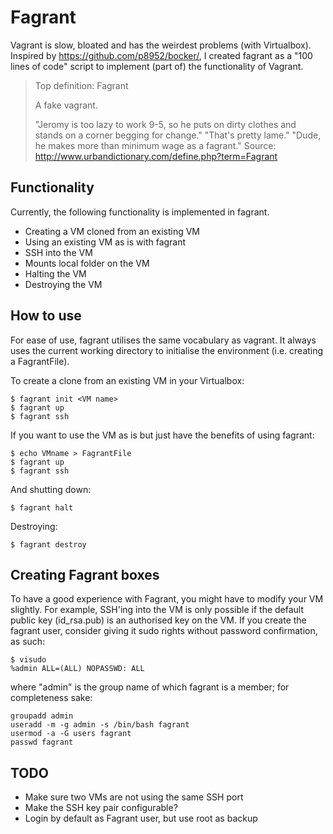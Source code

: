 # Fagrant

Vagrant is slow, bloated and has the weirdest problems (with Virtualbox). Inspired by https://github.com/p8952/bocker/, I created fagrant as a "100 lines of code" script to implement (part of) the functionality of Vagrant.

> Top definition: Fagrant
> 
>    A fake vagrant.
> 
> "Jeromy is too lazy to work 9-5, so he puts on dirty clothes and stands on a corner begging for change."
> "That's pretty lame."
> "Dude, he makes more than minimum wage as a fagrant." 
Source: http://www.urbandictionary.com/define.php?term=Fagrant

## Functionality

Currently, the following functionality is implemented in fagrant.

  - Creating a VM cloned from an existing VM
  - Using an existing VM as is with fagrant
  - SSH into the VM
  - Mounts local folder on the VM
  - Halting the VM
  - Destroying the VM

## How to use

For ease of use, fagrant utilises the same vocabulary as vagrant. It always uses the current working directory to initialise the environment (i.e. creating a FagrantFile).

To create a clone from an existing VM in your Virtualbox:
```
$ fagrant init <VM name>
$ fagrant up
$ fagrant ssh
```

If you want to use the VM as is but just have the benefits of using fagrant:
```
$ echo VMname > FagrantFile
$ fagrant up
$ fagrant ssh
```

And shutting down:
```
$ fagrant halt
```

Destroying:
```
$ fagrant destroy
```

## Creating Fagrant boxes

To have a good experience with Fagrant, you might have to modify your VM slightly. For example, SSH'ing into the VM is only possible if the default public key (id_rsa.pub) is an authorised key on the VM. If you create the fagrant user, consider giving it sudo rights without password confirmation, as such:
```
$ visudo
%admin ALL=(ALL) NOPASSWD: ALL
```

where "admin" is the group name of which fagrant is a member; for completeness sake:
```
groupadd admin
useradd -m -g admin -s /bin/bash fagrant
usermod -a -G users fagrant
passwd fagrant
```

## TODO

  - Make sure two VMs are not using the same SSH port
  - Make the SSH key pair configurable?
  - Login by default as Fagrant user, but use root as backup
